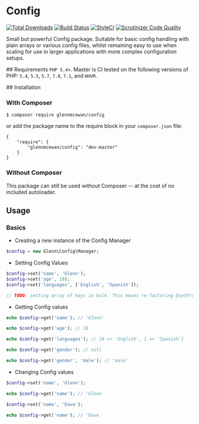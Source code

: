 # Config
[![Total Downloads](https://poser.pugx.org/glennmcewan/config/downloads)](https://packagist.org/packages/glennmcewan/config)
[![Build Status](https://travis-ci.org/glennmcewan/config.svg?branch=master)](https://travis-ci.org/glennmcewan/config)
[![StyleCI](https://styleci.io/repos/75986423/shield?style=flat)](https://styleci.io/repos/75986423)
[![Scrutinizer Code Quality](https://scrutinizer-ci.com/g/glennmcewan/config/badges/quality-score.png?b=master)](https://scrutinizer-ci.com/g/glennmcewan/config/?branch=master)

Small but powerful Config package. Suitable for basic config handling with plain arrays or various config files, whilst remaining easy to use when scaling for use in larger applications with more complex configuration setups.

## Requirements
`PHP 5.4+`. Master is CI tested on the following versions of PHP: `5.4`, `5.5`, `5.7`, `7.0`, `7.1`, and `HHVM`.

## Installation

### With Composer
```
$ composer require glennmcewan/config
```

or add the package name to the require block in your `composer.json` file:


```
{
	"require": {
		"glennmcewan/config": "dev-master"
	}
}
```


### Without Composer
This package can still be used without Composer -- at the cost of no included autoloader.

## Usage
### Basics
- Creating a new instance of the Config Manager

```php
$config = new Glenn\Config\Manager;

```

- Setting Config Values

```php
$config->set('name', 'Glenn');
$config->set('age', 18);
$config->set('languages', ['English', 'Spanish']);

// TODO: setting array of keys in bulk. This means re-factoring @setFromParser. It's a smelly method anyway, remove it and instead add a @setFromArray or something.

```

- Getting Config values

```php
echo $config->get('name'); // 'Glenn'

echo $config->get('age'); // 18

echo $config->get('languages'); // [0 => 'English', 1 => 'Spanish']

echo $config->get('gender'); // null

echo $config->get('gender', 'male'); // 'male'
```

- Changing Config values

```php
$config->set('name', 'Glenn');

echo $config->get('name'); // 'Glenn

$config->set('name', 'Dave');

echo $config->get('name'); // 'Dave
```
